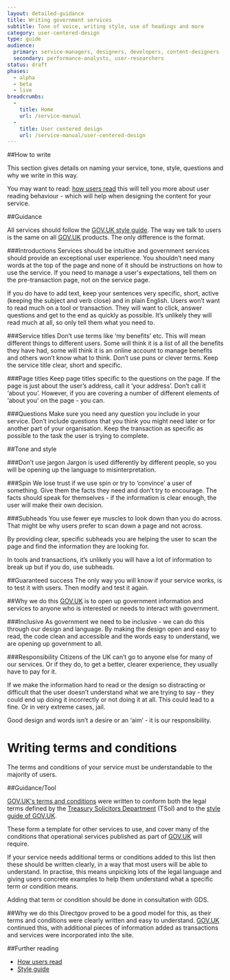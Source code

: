 ```yaml
---
layout: detailed-guidance
title: Writing government services
subtitle: Tone of voice, writing style, use of headings and more
category: user-centered-design
type: guide
audience:
  primary: service-managers, designers, developers, content-designers
  secondary: performance-analysts, user-researchers
status: draft
phases:
  - alpha
  - beta
  - live
breadcrumbs:
  -
    title: Home
    url: /service-manual
  -
    title: User centered design
    url: /service-manual/user-centered-design
---
```


##How to write

This section gives details on naming your service, tone, style, questions and why we write in this way.

You may want to read: [how users read](/service-manual/user-centered-design/how-users-read.html) this will tell you more about user reading behaviour - which will help when designing the content for your service.

##Guidance

All services should follow the [GOV.UK style guide](https://www.gov.uk/designprinciples/styleguide).
The way we talk to users is the same on all [GOV.UK](https://www.gov.uk) products. The only difference is the format.

###Introductions
Services should be intuitive and government services should provide an exceptional user experience. You shouldn’t need many words at the top of the page and none of it should be instructions on how to use the service. If you need to manage a user's expectations, tell them on the pre-transaction page, not on the service page.

If you do have to add text, keep your sentences very specific, short, active (keeping the subject and verb close) and in plain English. Users won’t want to read much on a tool or transaction. They will want to click, answer questions and get to the end as quickly as possible. It’s unlikely they will read much at all, so only tell them what you need to.

###Service titles
Don’t use terms like ‘my benefits’ etc. This will mean different things to different users. Some will think it is a list of all the benefits they have had, some will think it is an online account to manage benefits and others won’t know what to think. Don’t use puns or clever terms. Keep the service title clear, short and specific.

###Page titles
Keep page titles specific to the questions on the page. If the page is just about the user’s address, call it ‘your address’. Don’t call it ‘about you’. However, if you are covering a number of different elements of ‘about you’ on the page - you can.

###Questions
Make sure you need any question you include in your service. Don’t include questions that you think you might need later or for another part of your organisation. Keep the transaction as specific as possible to the task the user is trying to complete.

##Tone and style

###Don’t use jargon
Jargon is used differently by different people, so you will be opening up the language to misinterpretation.

###Spin
We lose trust if we use spin or try to ‘convince’ a user of something. Give them the facts they need and don’t try to encourage. The facts should speak for themselves - if the information is clear enough, the user will make their own decision.

###Subheads
You use fewer eye muscles to look down than you do across. That might be why users prefer to scan down a page and not across.

By providing clear, specific subheads you are helping the user to scan the page and find the information they are looking for.

In tools and transactions, it’s unlikely you will have a lot of information to break up but if you do, use subheads.

##Guaranteed success
The only way you will know if your service works, is to test it with users. Then modify and test it again.


##Why we do this
[GOV.UK](https://www.gov.uk) is to open up government information and services to anyone who is interested or needs to interact with government.

###Inclusive
As government we need to be inclusive - we can do this through our design and language. By making the design open and easy to read, the code clean and accessible and the words easy to understand, we are opening up government to all.

###Responsibility
Citizens of the UK can’t go to anyone else for many of our services. Or if they do, to get a better, clearer experience, they usually have to pay for it.

If we make the information hard to read or the design so distracting or difficult that the user doesn’t understand what we are trying to say - they could end up doing it incorrectly or not doing it at all. This could lead to a fine. Or in very extreme cases, jail.

Good design and words isn’t a desire or an ‘aim’ - it is our responsibility.

# Writing terms and conditions
The terms and conditions of your service must be understandable to the majority of users.

##Guidance/Tool

[GOV.UK's terms and conditions](https://www.gov.uk/support/terms-conditions) were written to conform both the legal terms defined by the [Treasury Solicitors Department](http://www.tsol.gov.uk/) (TSol) and to the [style guide of GOV.UK](https://www.gov.uk/designprinciples/styleguide).

These form a template for other services to use, and cover many of the conditions that operational services published as part of [GOV.UK](https://www.gov.uk) will require.

If your service needs additional terms or conditions added to this list then these should be written clearly, in a way that most users will be able to understand. In practise, this means unpicking lots of the legal language and giving users concrete examples to help them understand what a specific term or condition means.

Adding that term or condition should be done in consultation with GDS.

##Why we do this
Directgov proved to be a good model for this, as their terms and conditions were clearly written and easy to understand. [GOV.UK](https://www.gov.uk) continued this, with additional pieces of information added as transactions and services were incorporated into the site.



##Further reading
* [How users read](/service-manual/user-centered-design/how-users-read.html)
* [Style guide](https://www.gov.uk/designprinciples/styleguide)
